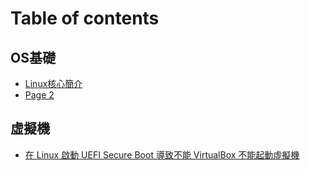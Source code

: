 # Table of contents

## OS基礎 <a href="#os-essential" id="os-essential"></a>

* [Linux核心簡介](README.md)
* [Page 2](os-essential/page-2.md)

## 虛擬機 <a href="#virtual_machine" id="virtual_machine"></a>

* [在 Linux 啟動 UEFI Secure Boot 導致不能 VirtualBox 不能起動虛擬機](virtual\_machine/zai-linux-qi-dong-uefi-secure-boot-dao-zhi-bu-neng-virtualbox-bu-neng-qi-dong-xu-ni-ji.md)
